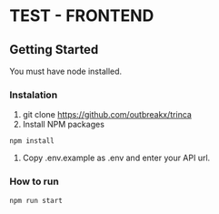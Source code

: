 # TEST - FRONTEND

## Getting Started

You must have node installed.

### Instalation
1. git clone https://github.com/outbreakx/trinca
2. Install NPM packages
```
npm install
```
1. Copy .env.example as .env and enter your API url.

### How to run
```
npm run start
```